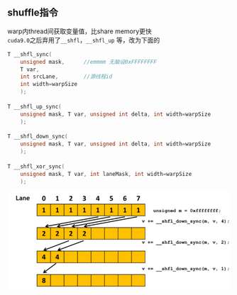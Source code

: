 ## shuffle指令
warp内thread间获取变量值，比share memory更快  
`cuda9.0`之后弃用了`__shfl`，`__shfl_up` 等，改为下面的  
```cpp
T __shfl_sync(
    unsigned mask,      //emmmm 无脑设0xFFFFFFFF
    T var, 
    int srcLane,        //源线程id
    int width=warpSize
    );

T __shfl_up_sync(
    unsigned mask, T var, unsigned int delta, int width=warpSize
    );

T __shfl_down_sync(
    unsigned mask, T var, unsigned int delta, int width=warpSize
    );

T __shfl_xor_sync(
    unsigned mask, T var, int laneMask, int width=warpSize
    );
```
![](/img/CUDA_shfl_down.webp "shfl_down")